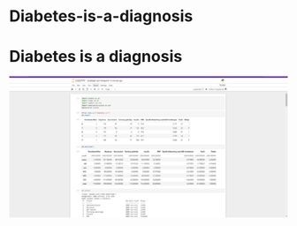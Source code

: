 # Diabetes-is-a-diagnosis
<h1>Diabetes is a diagnosis</h1>
<img src="image_2024-03-05_09-13-41.png">
